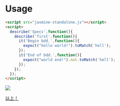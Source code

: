 # Usage
```html
<script src="jasmine-standalone.js"></script>
<script>
  describe('Specs',function(){
    describe('first',function(){
      it('Begin bdd.',function(){
        expect("hello world!").toMatch('hell');
      });
      it('End of bdd.',function(){
        expect("world end!").not.toMatch('hell');
      });
    });
  });
</script>
```
![](https://qiita-image-store.s3.amazonaws.com/0/12153/114dc302-c38b-1acf-f40e-ffc841c28118.gif)

[以上！](http://qiita.com/uriuriuriu/items/7be0ed117ab8ae3e7f79#5-%E3%81%A4%E3%81%A3%E3%81%A6%E3%82%82%E9%87%8D%E3%81%8F%E3%81%AA%E3%81%84)